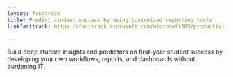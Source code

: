 ```yaml
---
layout: fasttrack
title: Predict student success by using customized reporting tools
linkfasttrack: https://fasttrack.microsoft.com/microsoft365/productivitylibrary/Predict-student-success-by-using-customized-reporting-tools< 

---
```

Build deep student insights and predictors on first-year student success by developing your own workflows, reports, and dashboards without burdening IT.